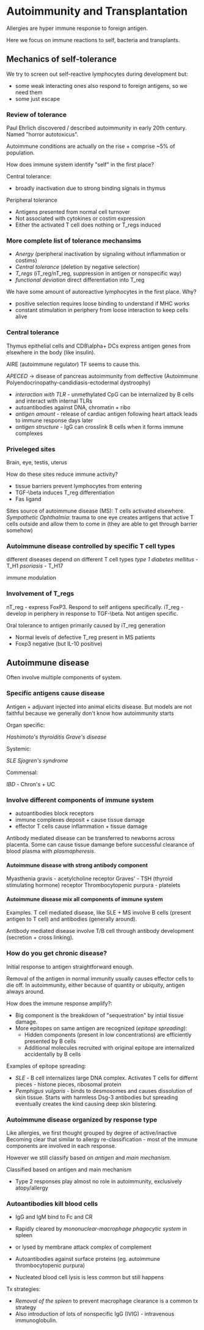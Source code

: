 Autoimmunity and Transplantation
===

Allergies are hyper immune response to foreign antigen.

Here we focus on immune reactions to self, bacteria and transplants.

## Mechanics of self-tolerance

We try to screen out self-reactive lymphocytes during development but:

- some weak interacting ones also respond to foreign antigens, so we need them
- some just escape

### Review of tolerance

Paul Ehrlich discovered / described autoimmunity in early 20th century. Named
"horror autotoxicus".

Autoimmune conditions are actually on the rise + comprise ~5% of population.

How does immune system identify "self" in the first place?

Central tolerance: 
- broadly inactivation due to strong binding signals in thymus

Peripheral tolerance
- Antigens presented from normal cell turnover
- Not associated with cytokines or costim expression
- Either the activated T cell does nothing or T_regs induced

### More complete list of tolerance mechansims

- *Anergy* (peripheral inactivation by signaling without inflammation or costims)
- *Central tolerance* (deletion by negative selection)
- *T_regs* (iT_reg/nT_reg, suppression in antigen or nonspecific way)
- *functional deviation* direct differentiation into T_reg 

We have some amount of autoreactive lymphocytes in the first place. Why?

- positive selection requires loose binding to understand if MHC works
- constant stimulation in periphery from loose interaction to keep cells alive

### Central tolerance

Thymus epithelial cells and CD8\alpha+ DCs express antigen genes from elsewhere
in the body (like insulin).

AIRE (autoimmune regulator) TF seems to cause this.

*APECED* -> disease of pancreas autoimmunity from deffective
(Autoimmune Polyendocrinopathy-candidiasis-ectodermal dystroophy)

- *interaction with TLR* - unmethylated CpG can be internalized by B cells and
  interact with internal TLRs
- autoantibodies against DNA, chromatin + ribo
- *antigen amount* - release of cardiac antigen following heart attack leads to immune response days
  later
- *antigen structure* - IgG can crosslink B cells when it forms immune complexes 

### Priveleged sites

Brain, eye, testis, uterus

How do these sites reduce immune activity?

- tissue barriers prevent lymphocytes from entering
- TGF-\beta induces T_reg differentiation
- Fas ligand 

Sites source of autoimmune disease (MS): T cells activated elsewhere.
*Sympathetic Ophthalmia*: trauma to one eye creates antigens that active T
cells outside and allow them to come in (they are able to get through barrier
somehow)

### Autoimmune disease controlled by specific T cell types

different diseases depend on different T cell types
*type 1 diabetes mellitus* - T_H1
*psoriasis* - T_H17

immune modulation

### Involvement of T_regs

nT_reg - express FoxP3. Respond to self antigens specifically.
iT_reg - develop in periphery in response to TGF-\beta. Not antigen specific.

Oral tolerance to antigen primarily caused by iT_reg generation

- Normal levels of defective T_reg present in MS patients
- Foxp3 negative (but IL-10 positive)

## Autoimmune disease

Often involve multiple components of system.

### Specific antigens cause disease

Antigen + adjuvant injected into animal elicits disease.  But models are not
faithful because we generally don't know how autoimmunity starts

Organ specific:

*Hashimoto's thyroiditis*
*Grave's disease*

Systemic:

*SLE*
*Sjogren's syndrome*

Commensal:

*IBD* - Chron's + UC

### Involve different components of immune system

- autoantibodies block receptors
- immune complexes deposit + cause tissue damage
- effector T cells cause inflammation + tissue damage

Antibody mediated disease can be transferred to newborns across placenta.
Some can cause tissue damange before successful clearance of blood plasma with
_plasmapheresis_.

#### Autoimmune disease with strong antibody component

Myasthenia gravis - acetylcholine receptor
Graves' - TSH (thyroid stimulating hormone) receptor
Thrombocytopenic purpura - platelets

#### Autoimmune disease mix all components of immune system

Examples. T cell mediated disease, like SLE + MS involve B cells (present
antigen to T cell) and antibodies (generally around).

Antibody mediated disease involve T/B cell through antibody development
(secretion + cross linking).

### How do you get chronic disease?

Initial response to antigen straightforward enough.

Removal of the antigen in normal immunity usually causes effector cells to die
off. In autoimmunity, either because of quantity or ubiquity, antigen always
around.

How does the immune response amplify?:

- Big component is the breakdown of "sequestration" by intial tissue damage.
- More epitopes on same antigen are recognized (*epitope spreading*):
    - Hidden components (present in low concentrations) are efficiently presented
      by B cells
    - Additional molecules recruited with original epitope are internalized
      accidentally by B cells

Examples of epitope spreading:

- *SLE* - B cell internalizes large DNA complex. Activates T cells for differnt
  pieces - histone pieces, ribosomal protein
- *Pemphigus vulgaris* - binds to desmosomes and causes dissolution of skin
  tissue. Starts with harmless Dsg-3 antibodies but spreading eventually
  creates the kind causing deep skin blistering.

### Autoimmune disease organized by response type

Like allergies, we first thought grouped by degree of active/inactive 
Becoming clear that similar to allergy re-classification - most of the immune
components are involved in each response.

However we still classify based on *antigen* and *main mechanism*.

Classified based on antigen and main mechanism 

- Type 2 responses play almost no role in autoimmunity, exclusively
  atopy/allergy

### Autoantibodies kill blood cells

- IgG and IgM bind to Fc and CR
- Rapidly cleared by *mononuclear-macrophage phagocytic system* in spleen
- or lysed by membrane attack complex of complement
- Autoantibodies against surface proteins (eg. autoimmune thrombocytopenic
  purpura)

- Nucleated blood cell lysis is less common but still happens

Tx strategies:
- _Removal of the spleen_ to prevent macrophage clearance is a common tx strategy
- Also introduction of lots of nonspecific IgG (IVIG) - intravenous
  immunoglobulin.
